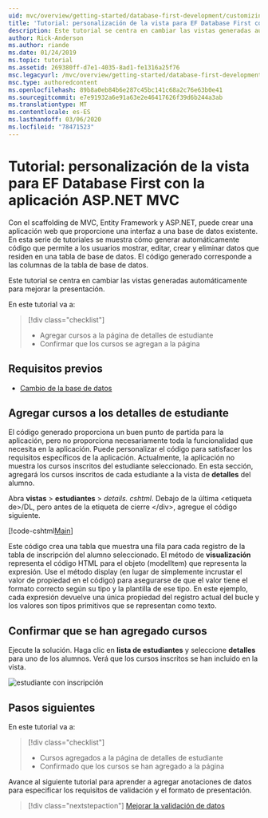 ```yaml
---
uid: mvc/overview/getting-started/database-first-development/customizing-a-view
title: 'Tutorial: personalización de la vista para EF Database First con la aplicación ASP.NET MVC'
description: Este tutorial se centra en cambiar las vistas generadas automáticamente para mejorar la presentación.
author: Rick-Anderson
ms.author: riande
ms.date: 01/24/2019
ms.topic: tutorial
ms.assetid: 269380ff-d7e1-4035-8ad1-fe1316a25f76
msc.legacyurl: /mvc/overview/getting-started/database-first-development/customizing-a-view
msc.type: authoredcontent
ms.openlocfilehash: 89b8a0eb84b6e287c45bc141c68a2c76e63b0e41
ms.sourcegitcommit: e7e91932a6e91a63e2e46417626f39d6b244a3ab
ms.translationtype: MT
ms.contentlocale: es-ES
ms.lasthandoff: 03/06/2020
ms.locfileid: "78471523"
---
```

# <a name="tutorial-customize-view-for-ef-database-first-with-aspnet-mvc-app"></a>Tutorial: personalización de la vista para EF Database First con la aplicación ASP.NET MVC

Con el scaffolding de MVC, Entity Framework y ASP.NET, puede crear una aplicación web que proporcione una interfaz a una base de datos existente. En esta serie de tutoriales se muestra cómo generar automáticamente código que permite a los usuarios mostrar, editar, crear y eliminar datos que residen en una tabla de base de datos. El código generado corresponde a las columnas de la tabla de base de datos.

Este tutorial se centra en cambiar las vistas generadas automáticamente para mejorar la presentación.

En este tutorial va a:

> [!div class="checklist"]
> * Agregar cursos a la página de detalles de estudiante
> * Confirmar que los cursos se agregan a la página

## <a name="prerequisites"></a>Requisitos previos

* [Cambio de la base de datos](changing-the-database.md)

## <a name="add-courses-to-student-detail"></a>Agregar cursos a los detalles de estudiante

El código generado proporciona un buen punto de partida para la aplicación, pero no proporciona necesariamente toda la funcionalidad que necesita en la aplicación. Puede personalizar el código para satisfacer los requisitos específicos de la aplicación. Actualmente, la aplicación no muestra los cursos inscritos del estudiante seleccionado. En esta sección, agregará los cursos inscritos de cada estudiante a la vista de **detalles** del alumno.

Abra **vistas** > **estudiantes** > *details. cshtml*. Debajo de la última &lt;etiqueta de&gt;/DL, pero antes de la etiqueta de cierre &lt;/div&gt;, agregue el código siguiente.

[!code-cshtml[Main](customizing-a-view/samples/sample1.cshtml)]

Este código crea una tabla que muestra una fila para cada registro de la tabla de inscripción del alumno seleccionado. El método de **visualización** representa el código HTML para el objeto (modelItem) que representa la expresión. Use el método display (en lugar de simplemente incrustar el valor de propiedad en el código) para asegurarse de que el valor tiene el formato correcto según su tipo y la plantilla de ese tipo. En este ejemplo, cada expresión devuelve una única propiedad del registro actual del bucle y los valores son tipos primitivos que se representan como texto.

## <a name="confirm-courses-are-added"></a>Confirmar que se han agregado cursos

Ejecute la solución. Haga clic en **lista de estudiantes** y seleccione **detalles** para uno de los alumnos. Verá que los cursos inscritos se han incluido en la vista.

![estudiante con inscripción](customizing-a-view/_static/image1.png)

## <a name="next-steps"></a>Pasos siguientes
En este tutorial va a:

> [!div class="checklist"]
> * Cursos agregados a la página de detalles de estudiante
> * Confirmado que los cursos se han agregado a la página

Avance al siguiente tutorial para aprender a agregar anotaciones de datos para especificar los requisitos de validación y el formato de presentación.
> [!div class="nextstepaction"]
> [Mejorar la validación de datos](enhancing-data-validation.md)
